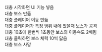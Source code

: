 대충 시작화면 UI 기능 넣음 <br/>
대충 보스 만듦<br/>
대충 플레이어 이동 만듦<br/>
대충 플레이어가 특정 범위 내에 있을때 보스가 공격<br/>
대충 10초에 한번씩 1초동안 보스의 이동속도 2배됨<br/> 
대충 클릭하면 보스 체력 10씩 닳음<br/>
대충 보스 사망<br/>
